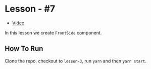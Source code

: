 # Lesson - #7

* [Video](https://www.youtube.com/watch?v=3AbzaIl-ojw)

In this lesson we create `FrontSide` component.

## How To Run

Clone the repo, checkout to `lesson-3`, run `yarn` and then `yarn start`.
